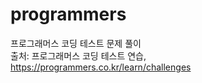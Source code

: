 # programmers
프로그래머스 코딩 테스트 문제 풀이<br>
출처: 프로그래머스 코딩 테스트 연습, https://programmers.co.kr/learn/challenges
